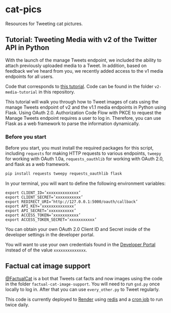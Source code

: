 # cat-pics
Resources for Tweeting cat pictures.

## Tutorial: Tweeting Media with v2 of the Twitter API in Python
With the launch of the manage Tweets endpoint, we included the ability to attach previously uploaded media to a Tweet. In addition, based on feedback we’ve heard from you, we recently added access to the v1 media endpoints for all users.  

Code that corresponds to [this tutorial](https://developer.twitter.com/en/docs/tutorials/tweeting-media-v2). Code can be found in the folder `v2-media-tutorial` in this repository.

This tutorial will walk you through how to Tweet images of cats using the manage Tweets endpoint of v2 and the v1.1 media endpoints in Python using Flask. Using OAuth 2.0. Authorization Code Flow with PKCE to request the Manage Tweets endpoint requires a user to log in. Therefore, you can use Flask as a web framework to parse the information dynamically.

### Before you start
Before you start, you must install the required packages for this script, including `requests` for making HTTP requests to various endpoints, `tweepy` for working with OAuth 1.0a, `requests_oauthlib` for working with OAuth 2.0, and flask as a web framework.

```python
pip install requests tweepy requests_oauthlib flask
```

In your terminal, you will want to define the following environment variables:

```
export CLIENT_ID=’xxxxxxxxxxxxxx’
export CLIENT_SECRET=’xxxxxxxxxxx’
export REDIRECT_URI=’http://127.0.0.1:5000/oauth/callback’
export API_KEY=’xxxxxxxxxxxxxx’
export API_SECRET=’xxxxxxxxxxx’
export ACCESS_TOKEN=’xxxxxxxxxxx’
export ACCESS_TOKEN_SECRET=’xxxxxxxxxxx’
```

You can obtain your own OAuth 2.0 Client ID and Secret inside of the developer settings in the developer portal.

You will want to use your own credentials found in the [Developer Portal](https://developer.twitter.com/en/portal/dashboard) instead of of the value `xxxxxxxxxxxxxx`.

## Factual cat image support
[@FactualCat](https://twitter.com/FactualCat) is a bot that Tweets cat facts and now images using the code in the folder `factual-cat-image-support`. You will need to run `gsd.py` once locally to log in. After that you can use `every_other.py` to Tweet regularly.

This code is currently deployed to [Render](https://twitter.com/FactualCat) using [redis](https://render.com/docs/redis) and a [cron job](https://render.com/docs/cronjobs) to run twice daily.

